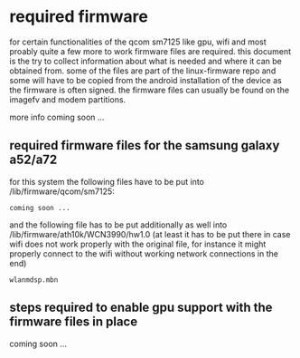 # required firmware

for certain functionalities of the qcom sm7125 like gpu, wifi and most
proably quite a few more to work firmware files are required. this document
is the try to collect information about what is needed and where it can be
obtained from. some of the files are part of the linux-firmware repo and some
will have to be copied from the android installation of the device as the
firmware is often signed. the firmware files can usually be found on the
imagefv and modem partitions.

more info coming soon ...

## required firmware files for the samsung galaxy a52/a72

for this system the following files have to be put into
/lib/firmware/qcom/sm7125:
```
coming soon ...
```
and the following file has to be put additionally as well into
/lib/firmware/ath10k/WCN3990/hw1.0 (at least it has to be put there in case
wifi does not work properly with the original file, for instance it might
properly connect to the wifi without working network connections in the end)
```
wlanmdsp.mbn
```

## steps required to enable gpu support with the firmware files in place

coming soon ...
